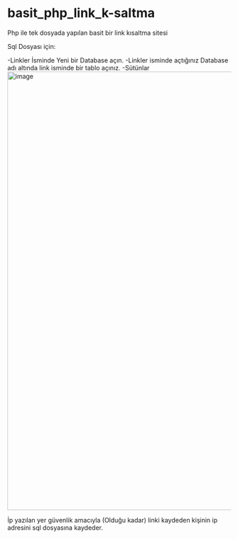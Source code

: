 # basit_php_link_k-saltma
Php ile tek dosyada yapılan basit bir link kısaltma sitesi

Sql Dosyası için:

-Linkler İsminde Yeni bir Database açın.
-Linkler isminde açtığınız Database adı altında link isminde bir tablo açınız.
 -Sütünlar
 <img width="988" alt="image" src="https://user-images.githubusercontent.com/123767453/215167814-736bb8e5-bb9e-43f6-8a5e-2eb8e89505c4.png">

İp yazılan yer güvenlik amacıyla (Olduğu kadar) linki kaydeden kişinin ip adresini sql dosyasına kaydeder.

